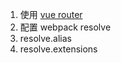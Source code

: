 1. 使用 [vue router](!https://router.vuejs.org/zh/guide/essentials/nested-routes.html)
2. 配置 webpack resolve
  1. resolve.alias
  2. resolve.extensions

